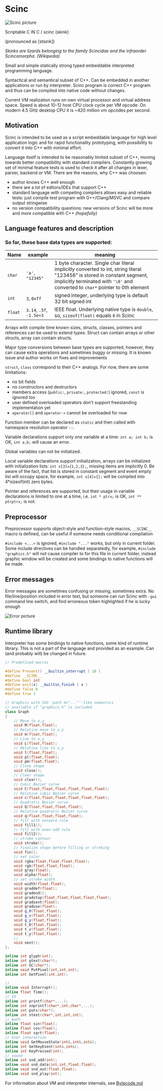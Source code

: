 # Scinc

![Scinc picture](scinc.png)

Scriptable C IN C / scinc (skink)

(pronounced as \[stsɪnk\])

_Skinks are lizards belonging to the family Scincidae and the infraorder Scincomorpha._
_(Wikipedia)_

Small and simple statically strong typed embeddable interpreted programming language.

Syntactical and semantical subset of C++. Can be embedded in another applications or run by interpreter. Scinc program is correct C++ program and thus can be compiled into native code without changes.

Current VM realization runs on own virtual processor and virtual address space. Speed is about 10-12 host CPU clock cycle per VM opcode. On modern 4.5 GHz desktop CPU it is ~420 million vm opcodes per second.

## Motivation

Scinc is intended to be used as a script embeddable language for high level application logic and for rapid functionality prototyping, with possibility to convert it into C++ with minimal effort.

Language itself is intended to be reasonably limited subset of C++, moving towards better compatibility with standard compilers. Constantly growing set of minimal feature tests is used to check it after all changes in lexer, parser, backend or VM. There are the reasons, why C++ was choosen:

* author knows C++ well enough
* there are a lot of editors/IDEs that support C++
* standard language with competing compilers allows easy and reliable tests: just compile test program with G++/Clang/MSVC and compare output stringwise
* no version compatibility questions: new versions of Scinc will be more and more compatible with C++ _(hopefully)_

## Language features and description

### So far, these base data types are supported:

Name|example|meaning
----|-------|----
`char`|`'a'`, `"12345"`|1 byte character. Single char literal implicitly converted to int, string literal "123456" is stored in constant segment, implicitly terminated with `'\0'` and converted to `char*` pointer to 0th element
`int`|`3`, `0xff`|signed integer, underlying type is default 32 bit signed int
`float`|`3.14`, `.5f`, `-1.5e+3`|IEEE float. Underlying native type is `double`, so, `sizeof(float)` equals `8` in Scinc

Arrays with compile time known sizes, structs, classes, pointers and references can be used to extend types. Struct can contain arrays or other structs, array can contain structs.

Major type conversions between base types are supported, however, they can cause extra operations and sometimes buggy or missing. It is known issue and author works on fixes and improvements

`struct`, `class` correspond to their C++ analogs. For now, there are some limitations:
* no bit fields
* no constructors and destructors
* members access (`public:`, `private:`, `protected:`) ignored, `const` is ignored too
* user defined overloaded operators don't support freestanding implementation yet
* `operator[]` and `operator->` cannot be overloaded for now

Function member can be declared as `static` and then called with namespace resolution operator `::`.

Variable declarations support only one variable at a time: `int a; int b;` is OK, `int a,b;` will cause an error.

Global variables can not be initialized.

Local variable declarations support initialization, arrays can be initialized with initialization lists: `int x[3]={1,2,3};`, missing items are implicitly 0. Be aware of the fact, that list is stored in constant segment and event empty list will occupy space, for example, `int x[4]={};` will be compiled into 4*sizeof(int) zero bytes.

Pointer and references are supported, but their usage in variable declarations is limited to one at a time, i.e. `int * ptrx;` is OK, `int ** ptrptrx;` is not.

## Preprocessor

Preprocessor supports object-style and function-style macros, `__SCINC__` macro is defined, can be useful if someone needs conditional compilation

`#include <...>` is ignored, `#include "..."` works, but only in current folder. Some include directives can be handled separatedly, for example, `#include "graphics.h"` will not cause compiler to for this file in current folder, instead graphic window will be created and some bindings to native functions will be made.

## Error messages

Error messages are sometimes confusing or missing, sometimes extra. No file/line/position included in error text, but someone can run Scinc with `-gui` command line switch, and find erroneous token highlighted if he is lucky enough

![Error picture](error.png)

## Runtime library

Interpreter has some bindings to native functions, some kind of runtime library. This is not a part of the language and provided as an example. Can (and probably will) be changed in future.

```c++
// Predefined macros

#define Present() __builtin_interrupt ( 10 )
#define __SCINC__
#define bool int
#define exit(x) __builtin_finish ( x )
#define false 0
#define true 1

// Graphics with SVG 'path d="..."'-like semantics
// available if "graphics.h" is included
class Graph
{
	// Move to x,y
	void M(float,float);
	// Relative move to x,y
	void m(float,float);
	// Line to x,y
	void L(float,float);
	// Relative line to x,y
	void l(float,float);
	void pl(float,float);
	void pm(float,float);
	// Close shape
	void close();
	// Clear shape
	void clear();
	// Cubic Bezier curve
	void C(float,float,float,float,float,float);
	// Relative cubic Bezier curve
	void c(float,float,float,float,float,float);
	// Quadratic Bezier curve
	void Q(float,float,float,float);
	// Relative quadratic Bezier curve
	void q(float,float,float,float);
	// fill with nonzero rule
	void fill1();
	// fill with even-odd rule
	void fill2();
	// stroke contour
	void stroke();
	// finalize shape before filling or stroking
	void fin();
	// set color
	void rgba(float,float,float,float);
	void rgb(float,float,float);
	void gray(float);
	void alpha(float);
	// set stroke width
	void width(float,float);
	void graddef(float);
	void gradend();
	void gradstop(float,float,float,float,float);
	void gradient(float);
	void graduse(float);
	void g_0(float,float);
	void g_x(float,float);
	void g_y(float,float);
	void t_0(float,float);
	void t_x(float,float);
	void t_y(float,float);
	// 
	void next();
};

inline int glyph(int);
inline int gtext(char*);
inline int GC(char*);
inline void PutPixel(int,int,int);
inline int GetPixel(int,int);

// 
inline void Interrupt();
inline float Time();
// IO
inline int printf(char*,...);
inline int snprintf(char*,int,char*,...);
inline int puts(char*);
inline int stext(char*,int,int,int);
// math
inline float sin(float);
inline float cos(float);
inline float sqrt(float);
// User interaction
inline void GetMouseState(int&,int&,int&);
inline int GetKeyEvent(int&,int&);
inline int KeyPressed(int);
// sound
inline int snd_add(int);
inline void snd_data(int,int,float,float);
inline void snd_out(float,float);
inline void snd_play(int);
```
For information about VM and interpreter internals, see [Bytecode.md](Bytecode.md)
